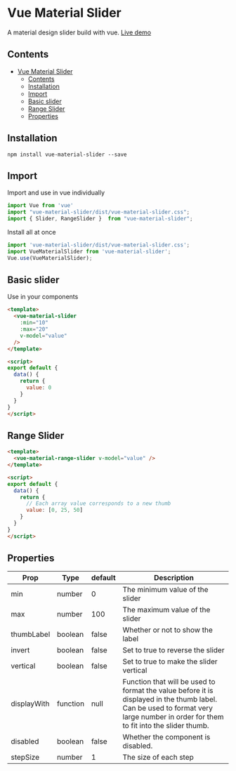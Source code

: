 # Vue Material Slider
A material design slider build with vue.
[Live demo](https://codesandbox.io/s/priceless-raman-6s9ey?file=/src/App.vue)

## Contents
- [Vue Material Slider](#vue-material-slider)
  - [Contents](#contents)
  - [Installation](#installation)
  - [Import](#import)
  - [Basic slider](#basic-slider)
  - [Range Slider](#range-slider)
  - [Properties](#properties)

## Installation
```
npm install vue-material-slider --save
```
## Import
Import and use in vue individually

```javascript
import Vue from 'vue'
import "vue-material-slider/dist/vue-material-slider.css";
import { Slider, RangeSlider }  from "vue-material-slider";
```
Install all at once

```javascript
import 'vue-material-slider/dist/vue-material-slider.css';
import VueMaterialSlider from 'vue-material-slider';
Vue.use(VueMaterialSlider);
```
## Basic slider
Use in your components
```html
<template>
  <vue-material-slider
    :min="10"
    :max="20"
    v-model="value"
  />
</template>

<script>
export default {
  data() {
    return {
      value: 0
    }
  }
}
</script>
```
## Range Slider
```html
<template>
  <vue-material-range-slider v-model="value" />
</template>

<script>
export default {
  data() {
    return {
      // Each array value corresponds to a new thumb
      value: [0, 25, 50]
    }
  }
}
</script>
```
## Properties
| Prop| Type| default| Description |
| --- | --- | --- |--- |
| min | number | 0 | The minimum value of the slider |
| max | number | 100| The maximum value of the slider |
| thumbLabel | boolean | false | Whether or not to show the label |
| invert | boolean | false| Set to true to reverse the slider |
| vertical | boolean | false | Set to true to make the slider vertical |
| displayWith| function | null | Function that will be used to format the value before it is displayed in the thumb label. Can be used to format very large number in order for them to fit into the slider thumb. |
| disabled | boolean | false| Whether the component is disabled.|
| stepSize | number | 1 | The size of each step |

